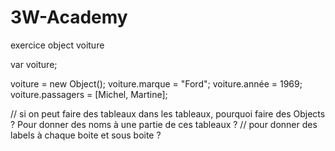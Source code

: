 # 3W-Academy

exercice object voiture

var voiture;

voiture = new Object();
voiture.marque = "Ford";
voiture.année = 1969;
voiture.passagers = [Michel, Martine];


// si on peut faire des tableaux dans les tableaux, pourquoi faire des Objects ? Pour donner des noms à une partie de ces tableaux ?
// pour donner des labels à chaque boite et sous boite ?


